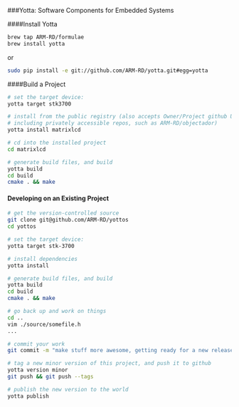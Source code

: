 ###Yotta: Software Components for Embedded Systems

####Install Yotta
```bash
brew tap ARM-RD/formulae
brew install yotta
```
or
``` bash
sudo pip install -e git://github.com/ARM-RD/yotta.git#egg=yotta
```

####Build a Project
```bash
# set the target device:
yotta target stk3700

# install from the public registry (also accepts Owner/Project github URLs,
# including privately accessible repos, such as ARM-RD/objectador)
yotta install matrixlcd

# cd into the installed project
cd matrixlcd

# generate build files, and build 
yotta build
cd build
cmake . && make
```

#### Developing on an Existing Project
    
```bash
# get the version-controlled source
git clone git@github.com/ARM-RD/yottos
cd yottos

# set the target device:
yotta target stk-3700

# install dependencies
yotta install

# generate build files, and build 
yotta build
cd build
cmake . && make

# go back up and work on things
cd ..
vim ./source/somefile.h
...

# commit your work
git commit -m "make stuff more awesome, getting ready for a new release"

# tag a new minor version of this project, and push it to github
yotta version minor
git push && git push --tags

# publish the new version to the world
yotta publish
```

